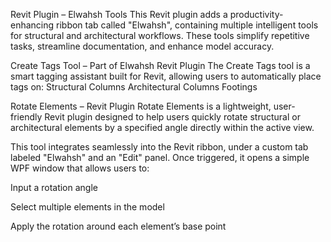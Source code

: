 Revit Plugin – Elwahsh Tools
This Revit plugin adds a productivity-enhancing ribbon tab called "Elwahsh", containing multiple intelligent tools for structural and architectural workflows. These tools simplify repetitive tasks, streamline documentation, and enhance model accuracy.

Create Tags Tool – Part of Elwahsh Revit Plugin
The Create Tags tool is a smart tagging assistant built for Revit, allowing users to automatically place tags on:
   Structural Columns
  Architectural Columns
   Footings


 Rotate Elements – Revit Plugin
Rotate Elements is a lightweight, user-friendly Revit plugin designed to help users quickly rotate structural or architectural elements by a specified angle directly within the active view.

This tool integrates seamlessly into the Revit ribbon, under a custom tab labeled "Elwahsh" and an "Edit" panel. Once triggered, it opens a simple WPF window that allows users to:

Input a rotation angle

Select multiple elements in the model

Apply the rotation around each element’s base point
